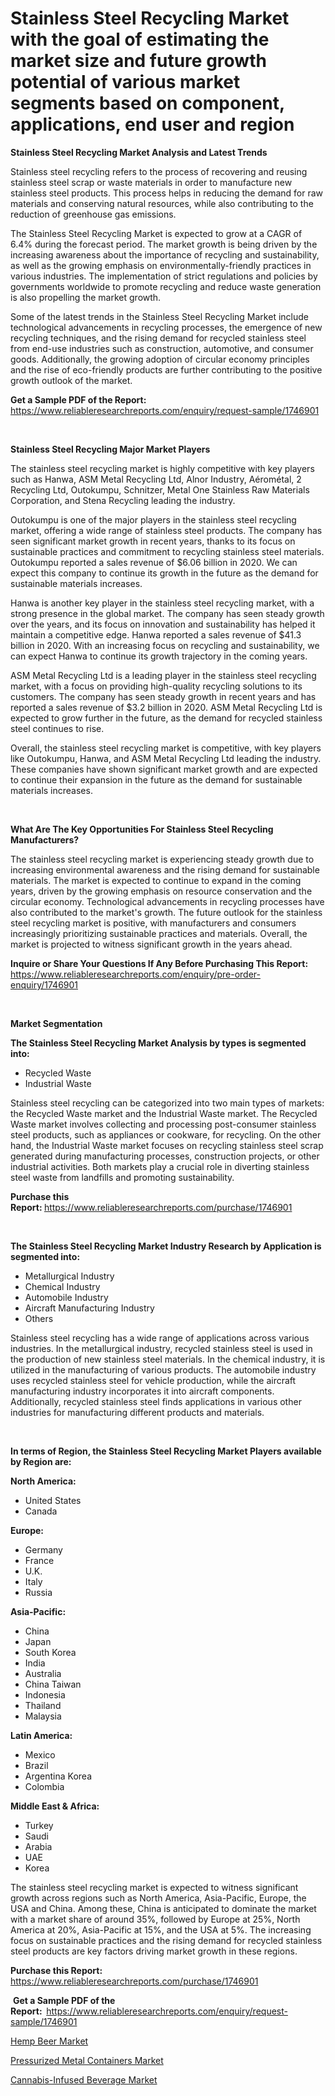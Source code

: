 <p><h1>Stainless Steel Recycling Market with the goal of estimating the market size and future growth potential of various market segments based on component, applications, end user and region</h1></p><p><strong>Stainless Steel Recycling Market Analysis and Latest Trends</strong></p>
<p><p>Stainless steel recycling refers to the process of recovering and reusing stainless steel scrap or waste materials in order to manufacture new stainless steel products. This process helps in reducing the demand for raw materials and conserving natural resources, while also contributing to the reduction of greenhouse gas emissions.</p><p>The Stainless Steel Recycling Market is expected to grow at a CAGR of 6.4% during the forecast period. The market growth is being driven by the increasing awareness about the importance of recycling and sustainability, as well as the growing emphasis on environmentally-friendly practices in various industries. The implementation of strict regulations and policies by governments worldwide to promote recycling and reduce waste generation is also propelling the market growth.</p><p>Some of the latest trends in the Stainless Steel Recycling Market include technological advancements in recycling processes, the emergence of new recycling techniques, and the rising demand for recycled stainless steel from end-use industries such as construction, automotive, and consumer goods. Additionally, the growing adoption of circular economy principles and the rise of eco-friendly products are further contributing to the positive growth outlook of the market.</p></p>
<p><strong>Get a Sample PDF of the Report:&nbsp;</strong> <a href="https://www.reliableresearchreports.com/enquiry/request-sample/1746901">https://www.reliableresearchreports.com/enquiry/request-sample/1746901</a></p>
<p>&nbsp;</p>
<p><strong>Stainless Steel Recycling Major Market Players</strong></p>
<p><p>The stainless steel recycling market is highly competitive with key players such as Hanwa, ASM Metal Recycling Ltd, Alnor Industry, Aérométal, 2 Recycling Ltd, Outokumpu, Schnitzer, Metal One Stainless Raw Materials Corporation, and Stena Recycling leading the industry. </p><p>Outokumpu is one of the major players in the stainless steel recycling market, offering a wide range of stainless steel products. The company has seen significant market growth in recent years, thanks to its focus on sustainable practices and commitment to recycling stainless steel materials. Outokumpu reported a sales revenue of $6.06 billion in 2020. We can expect this company to continue its growth in the future as the demand for sustainable materials increases.</p><p>Hanwa is another key player in the stainless steel recycling market, with a strong presence in the global market. The company has seen steady growth over the years, and its focus on innovation and sustainability has helped it maintain a competitive edge. Hanwa reported a sales revenue of $41.3 billion in 2020. With an increasing focus on recycling and sustainability, we can expect Hanwa to continue its growth trajectory in the coming years.</p><p>ASM Metal Recycling Ltd is a leading player in the stainless steel recycling market, with a focus on providing high-quality recycling solutions to its customers. The company has seen steady growth in recent years and has reported a sales revenue of $3.2 billion in 2020. ASM Metal Recycling Ltd is expected to grow further in the future, as the demand for recycled stainless steel continues to rise.</p><p>Overall, the stainless steel recycling market is competitive, with key players like Outokumpu, Hanwa, and ASM Metal Recycling Ltd leading the industry. These companies have shown significant market growth and are expected to continue their expansion in the future as the demand for sustainable materials increases.</p></p>
<p>&nbsp;</p>
<p><strong>What Are The Key Opportunities For Stainless Steel Recycling Manufacturers?</strong></p>
<p><p>The stainless steel recycling market is experiencing steady growth due to increasing environmental awareness and the rising demand for sustainable materials. The market is expected to continue to expand in the coming years, driven by the growing emphasis on resource conservation and the circular economy. Technological advancements in recycling processes have also contributed to the market's growth. The future outlook for the stainless steel recycling market is positive, with manufacturers and consumers increasingly prioritizing sustainable practices and materials. Overall, the market is projected to witness significant growth in the years ahead.</p></p>
<p><strong>Inquire or Share Your Questions If Any Before Purchasing This Report:</strong> <a href="https://www.reliableresearchreports.com/enquiry/pre-order-enquiry/1746901">https://www.reliableresearchreports.com/enquiry/pre-order-enquiry/1746901</a></p>
<p>&nbsp;</p>
<p><strong>Market Segmentation</strong></p>
<p><strong>The Stainless Steel Recycling Market Analysis by types is segmented into:</strong></p>
<p><ul><li>Recycled Waste</li><li>Industrial Waste</li></ul></p>
<p><p>Stainless steel recycling can be categorized into two main types of markets: the Recycled Waste market and the Industrial Waste market. The Recycled Waste market involves collecting and processing post-consumer stainless steel products, such as appliances or cookware, for recycling. On the other hand, the Industrial Waste market focuses on recycling stainless steel scrap generated during manufacturing processes, construction projects, or other industrial activities. Both markets play a crucial role in diverting stainless steel waste from landfills and promoting sustainability.</p></p>
<p><strong>Purchase this Report:&nbsp;</strong><a href="https://www.reliableresearchreports.com/purchase/1746901">https://www.reliableresearchreports.com/purchase/1746901</a></p>
<p>&nbsp;</p>
<p><strong>The Stainless Steel Recycling Market Industry Research by Application is segmented into:</strong></p>
<p><ul><li>Metallurgical Industry</li><li>Chemical Industry</li><li>Automobile Industry</li><li>Aircraft Manufacturing Industry</li><li>Others</li></ul></p>
<p><p>Stainless steel recycling has a wide range of applications across various industries. In the metallurgical industry, recycled stainless steel is used in the production of new stainless steel materials. In the chemical industry, it is utilized in the manufacturing of various products. The automobile industry uses recycled stainless steel for vehicle production, while the aircraft manufacturing industry incorporates it into aircraft components. Additionally, recycled stainless steel finds applications in various other industries for manufacturing different products and materials.</p></p>
<p>&nbsp;</p>
<p><strong>In terms of Region, the Stainless Steel Recycling Market Players available by Region are:</strong></p>
<p>
    <p> <strong> North America: </strong>
        <ul>
            <li>United States</li>
            <li>Canada</li>
        </ul>
        </p> 
    <p> <strong> Europe: </strong>
        <ul>
            <li>Germany</li>
            <li>France</li>
            <li>U.K.</li>
            <li>Italy</li>
            <li>Russia</li>
        </ul>
        </p> 
    <p> <strong> Asia-Pacific: </strong>
        <ul>
            <li>China</li>
            <li>Japan</li>
            <li>South Korea</li>
            <li>India</li>
            <li>Australia</li>
            <li>China Taiwan</li>
            <li>Indonesia</li>
            <li>Thailand</li>
            <li>Malaysia</li>
        </ul>
        </p> 
    <p> <strong> Latin America: </strong>
        <ul>
            <li>Mexico</li>
            <li>Brazil</li>
            <li>Argentina Korea</li>
            <li>Colombia</li>
        </ul>
        </p> 
    <p> <strong> Middle East & Africa: </strong>
        <ul>
            <li>Turkey</li>
            <li>Saudi</li>
            <li>Arabia</li>
            <li>UAE</li>
            <li>Korea</li>
        </ul>
    </p>
    </p>
<p><p>The stainless steel recycling market is expected to witness significant growth across regions such as North America, Asia-Pacific, Europe, the USA and China. Among these, China is anticipated to dominate the market with a market share of around 35%, followed by Europe at 25%, North America at 20%, Asia-Pacific at 15%, and the USA at 5%. The increasing focus on sustainable practices and the rising demand for recycled stainless steel products are key factors driving market growth in these regions.</p></p>
<p><strong>Purchase this Report: </strong><a href="https://www.reliableresearchreports.com/purchase/1746901">https://www.reliableresearchreports.com/purchase/1746901</a></p>
<p>&nbsp;<strong>Get a Sample PDF of the Report:&nbsp;&nbsp;</strong><a href="https://www.reliableresearchreports.com/enquiry/request-sample/1746901">https://www.reliableresearchreports.com/enquiry/request-sample/1746901</a></p>
<p><strong></strong></p>
<p><p><a href="https://view.publitas.com/reportprime-1/hemp-beer-market-provides-a-comprehensive-analysis-including-a-macro-overview-of-the-market-as-well-as-micro-details-such-as-market-size-and-competitive-landscape/">Hemp Beer Market</a></p><p><a href="https://view.publitas.com/reportprime-1/global-pressurized-metal-containers-market-by-types-applications-and-major-players-with-regional-growth-rate-analysis-and-development-situation-from-2023-to-2030/">Pressurized Metal Containers Market</a></p><p><a href="https://view.publitas.com/reportprime-1/cannabis-infused-beverage-market-dynamics-2023-2030-also-about-its-market-trends-projections-and-opportunities/">Cannabis-Infused Beverage Market</a></p></p>